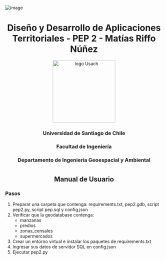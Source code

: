 ![image](https://github.com/user-attachments/assets/4ff72efb-ea9b-45a5-bd43-cd7274127b7e)

<div align="center">
  <h1>Diseño y Desarrollo de Aplicaciones Territoriales - PEP 2 - Matías Riffo Núñez</h1>
</div>

<div align="center">
  <img width="200" src="https://upload.wikimedia.org/wikipedia/commons/d/d9/Usach_P1.png" alt="logo Usach">
</div>

<div align="center">
  <h3>Universidad de Santiago de Chile</h3>
  <h3>Facultad de Ingeniería</h3>
  <h3>Departamento de Ingeniería Geoespacial y Ambiental</h3>
</div>

<h1>
  <h2 align="center">Manual de Usuario</h2>
</h1>


<h3>Pasos</h3>

<ol>
  <li>Preparar una carpeta que contenga: requirements.txt, pep2.gdb, script pep2.py, script pep.sql y config.json</li>
  <li>Verificar que la geodatabase contenga:
      <ul>
        <li>manzanas</li>
        <li>predios</li>
        <li>zonas_censales</li>
        <li>supermercados</li>
      </ul>
  <li>Crear un entorno virtual e instalar los paquetes de requirements.txt</li>
  <li>Ingresar sus datos de servidor SQL en config.json</li>
  <li>Ejecutar pep2.py</li>
</ol>




